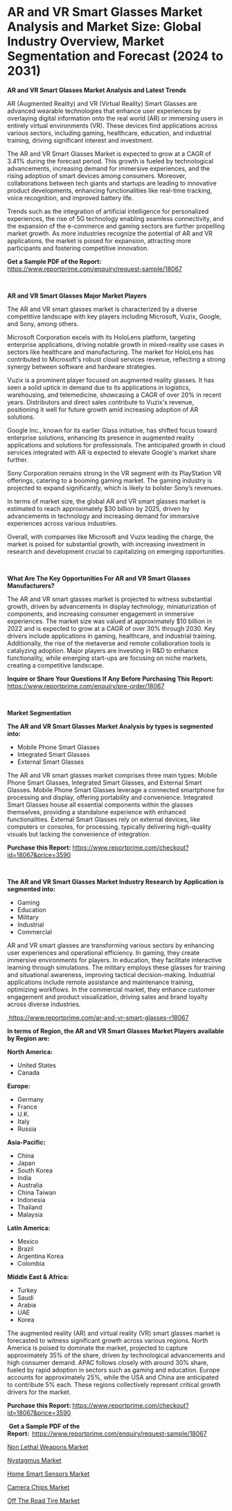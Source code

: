 <p><h1>AR and VR Smart Glasses Market Analysis and Market Size: Global Industry Overview, Market Segmentation and Forecast (2024 to 2031)</h1></p><p><strong>AR and VR Smart Glasses Market Analysis and Latest Trends</strong></p>
<p><p>AR (Augmented Reality) and VR (Virtual Reality) Smart Glasses are advanced wearable technologies that enhance user experiences by overlaying digital information onto the real world (AR) or immersing users in entirely virtual environments (VR). These devices find applications across various sectors, including gaming, healthcare, education, and industrial training, driving significant interest and investment.</p><p>The AR and VR Smart Glasses Market is expected to grow at a CAGR of 3.41% during the forecast period. This growth is fueled by technological advancements, increasing demand for immersive experiences, and the rising adoption of smart devices among consumers. Moreover, collaborations between tech giants and startups are leading to innovative product developments, enhancing functionalities like real-time tracking, voice recognition, and improved battery life.</p><p>Trends such as the integration of artificial intelligence for personalized experiences, the rise of 5G technology enabling seamless connectivity, and the expansion of the e-commerce and gaming sectors are further propelling market growth. As more industries recognize the potential of AR and VR applications, the market is poised for expansion, attracting more participants and fostering competitive innovation.</p></p>
<p><strong>Get a Sample PDF of the Report:&nbsp;</strong> <a href="https://www.reportprime.com/enquiry/request-sample/18067?utm_campaign=13&utm_medium=2&utm_source=Github&utm_content=ia&utm_term=24122024&utm_id=ar-and-vr-smart-glasses">https://www.reportprime.com/enquiry/request-sample/18067</a></p>
<p>&nbsp;</p>
<p><strong>AR and VR Smart Glasses Major Market Players</strong></p>
<p><p>The AR and VR smart glasses market is characterized by a diverse competitive landscape with key players including Microsoft, Vuzix, Google, and Sony, among others. </p><p>Microsoft Corporation excels with its HoloLens platform, targeting enterprise applications, driving notable growth in mixed-reality use cases in sectors like healthcare and manufacturing. The market for HoloLens has contributed to Microsoft's robust cloud services revenue, reflecting a strong synergy between software and hardware strategies.</p><p>Vuzix is a prominent player focused on augmented reality glasses. It has seen a solid uptick in demand due to its applications in logistics, warehousing, and telemedicine, showcasing a CAGR of over 20% in recent years. Distributors and direct sales contribute to Vuzix's revenue, positioning it well for future growth amid increasing adoption of AR solutions.</p><p>Google Inc., known for its earlier Glass initiative, has shifted focus toward enterprise solutions, enhancing its presence in augmented reality applications and solutions for professionals. The anticipated growth in cloud services integrated with AR is expected to elevate Google's market share further.</p><p>Sony Corporation remains strong in the VR segment with its PlayStation VR offerings, catering to a booming gaming market. The gaming industry is projected to expand significantly, which is likely to bolster Sony’s revenues.</p><p>In terms of market size, the global AR and VR smart glasses market is estimated to reach approximately $30 billion by 2025, driven by advancements in technology and increasing demand for immersive experiences across various industries.</p><p>Overall, with companies like Microsoft and Vuzix leading the charge, the market is poised for substantial growth, with increasing investment in research and development crucial to capitalizing on emerging opportunities.</p></p>
<p>&nbsp;</p>
<p><strong>What Are The Key Opportunities For AR and VR Smart Glasses Manufacturers?</strong></p>
<p><p>The AR and VR smart glasses market is projected to witness substantial growth, driven by advancements in display technology, miniaturization of components, and increasing consumer engagement in immersive experiences. The market size was valued at approximately $10 billion in 2022 and is expected to grow at a CAGR of over 30% through 2030. Key drivers include applications in gaming, healthcare, and industrial training. Additionally, the rise of the metaverse and remote collaboration tools is catalyzing adoption. Major players are investing in R&D to enhance functionality, while emerging start-ups are focusing on niche markets, creating a competitive landscape.</p></p>
<p><strong>Inquire or Share Your Questions If Any Before Purchasing This Report:</strong> <a href="https://www.reportprime.com/enquiry/pre-order/18067?utm_campaign=13&utm_medium=2&utm_source=Github&utm_content=ia&utm_term=24122024&utm_id=ar-and-vr-smart-glasses">https://www.reportprime.com/enquiry/pre-order/18067</a></p>
<p>&nbsp;</p>
<p><strong>Market Segmentation</strong></p>
<p><strong>The AR and VR Smart Glasses Market Analysis by types is segmented into:</strong></p>
<p><ul><li>Mobile Phone Smart Glasses</li><li>Integrated Smart Glasses</li><li>External Smart Glasses</li></ul></p>
<p><p>The AR and VR smart glasses market comprises three main types: Mobile Phone Smart Glasses, Integrated Smart Glasses, and External Smart Glasses. Mobile Phone Smart Glasses leverage a connected smartphone for processing and display, offering portability and convenience. Integrated Smart Glasses house all essential components within the glasses themselves, providing a standalone experience with enhanced functionalities. External Smart Glasses rely on external devices, like computers or consoles, for processing, typically delivering high-quality visuals but lacking the convenience of integration.</p></p>
<p><strong>Purchase this Report:&nbsp;</strong><a href="https://www.reportprime.com/checkout?id=18067&price=3590&utm_campaign=13&utm_medium=2&utm_source=Github&utm_content=ia&utm_term=24122024&utm_id=ar-and-vr-smart-glasses">https://www.reportprime.com/checkout?id=18067&price=3590</a></p>
<p>&nbsp;</p>
<p><strong>The AR and VR Smart Glasses Market Industry Research by Application is segmented into:</strong></p>
<p><ul><li>Gaming</li><li>Education</li><li>Military</li><li>Industrial</li><li>Commercial</li></ul></p>
<p><p>AR and VR smart glasses are transforming various sectors by enhancing user experiences and operational efficiency. In gaming, they create immersive environments for players. In education, they facilitate interactive learning through simulations. The military employs these glasses for training and situational awareness, improving tactical decision-making. Industrial applications include remote assistance and maintenance training, optimizing workflows. In the commercial market, they enhance customer engagement and product visualization, driving sales and brand loyalty across diverse industries.</p></p>
<p><a href="https://www.reportprime.com/ar-and-vr-smart-glasses-r18067?utm_campaign=13&utm_medium=2&utm_source=Github&utm_content=ia&utm_term=24122024&utm_id=ar-and-vr-smart-glasses">&nbsp;https://www.reportprime.com/ar-and-vr-smart-glasses-r18067</a></p>
<p><strong>In terms of Region, the AR and VR Smart Glasses Market Players available by Region are:</strong></p>
<p>
    <p> <strong> North America: </strong>
        <ul>
            <li>United States</li>
            <li>Canada</li>
        </ul>
        </p> 
    <p> <strong> Europe: </strong>
        <ul>
            <li>Germany</li>
            <li>France</li>
            <li>U.K.</li>
            <li>Italy</li>
            <li>Russia</li>
        </ul>
        </p> 
    <p> <strong> Asia-Pacific: </strong>
        <ul>
            <li>China</li>
            <li>Japan</li>
            <li>South Korea</li>
            <li>India</li>
            <li>Australia</li>
            <li>China Taiwan</li>
            <li>Indonesia</li>
            <li>Thailand</li>
            <li>Malaysia</li>
        </ul>
        </p> 
    <p> <strong> Latin America: </strong>
        <ul>
            <li>Mexico</li>
            <li>Brazil</li>
            <li>Argentina Korea</li>
            <li>Colombia</li>
        </ul>
        </p> 
    <p> <strong> Middle East & Africa: </strong>
        <ul>
            <li>Turkey</li>
            <li>Saudi</li>
            <li>Arabia</li>
            <li>UAE</li>
            <li>Korea</li>
        </ul>
    </p>
    </p>
<p><p>The augmented reality (AR) and virtual reality (VR) smart glasses market is forecasted to witness significant growth across various regions. North America is poised to dominate the market, projected to capture approximately 35% of the share, driven by technological advancements and high consumer demand. APAC follows closely with around 30% share, fueled by rapid adoption in sectors such as gaming and education. Europe accounts for approximately 25%, while the USA and China are anticipated to contribute 5% each. These regions collectively represent critical growth drivers for the market.</p></p>
<p><strong>Purchase this Report: </strong><a href="https://www.reportprime.com/checkout?id=18067&price=3590&utm_campaign=13&utm_medium=2&utm_source=Github&utm_content=ia&utm_term=24122024&utm_id=ar-and-vr-smart-glasses">https://www.reportprime.com/checkout?id=18067&price=3590</a></p>
<p>&nbsp;<strong>Get a Sample PDF of the Report:&nbsp;&nbsp;</strong><a href="https://www.reportprime.com/enquiry/request-sample/18067?utm_campaign=13&utm_medium=2&utm_source=Github&utm_content=ia&utm_term=24122024&utm_id=ar-and-vr-smart-glasses">https://www.reportprime.com/enquiry/request-sample/18067</a></p>
<p><strong></strong></p>
<p><p><a href="https://www.linkedin.com/pulse/analyzing-projected-cagr-13-non-lethal-weapons-market-analysis-obpge?utm_campaign=13&utm_medium=2&utm_source=Github&utm_content=ia&utm_term=24122024&utm_id=ar-and-vr-smart-glasses">Non Lethal Weapons Market</a></p><p><a href="https://www.linkedin.com/pulse/nystagmus-market-analysis-report-2024-2031-challenges-share-47suf?utm_campaign=13&utm_medium=2&utm_source=Github&utm_content=ia&utm_term=24122024&utm_id=ar-and-vr-smart-glasses">Nystagmus Market</a></p><p><a href="https://github.com/rosamariarocque98/Market-Research-Report-List-1/blob/main/home-smart-sensors-market.md?utm_campaign=13&utm_medium=2&utm_source=Github&utm_content=ia&utm_term=24122024&utm_id=ar-and-vr-smart-glasses">Home Smart Sensors Market</a></p><p><a href="https://github.com/MariaWashington76/Market-Research-Report-List-1/blob/main/camera-chips-market.md?utm_campaign=13&utm_medium=2&utm_source=Github&utm_content=ia&utm_term=24122024&utm_id=ar-and-vr-smart-glasses">Camera Chips Market</a></p><p><a href="https://www.linkedin.com/pulse/fore-clarion-insight-j6xzf?utm_campaign=13&utm_medium=2&utm_source=Github&utm_content=ia&utm_term=24122024&utm_id=ar-and-vr-smart-glasses">Off The Road Tire Market</a></p></p>